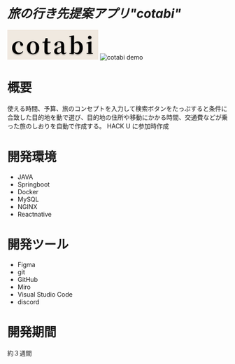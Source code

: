 # *旅の行き先提案アプリ"cotabi"* 


![cotabi title](app/react-expo/assets/logo.png)
![cotabi demo](cotabi-demo.gif)

# 概要
使える時間、予算、旅のコンセプトを入力して検索ボタンをたっぷすると条件に合致した目的地を動で選び、目的地の住所や移動にかかる時間、交通費などが乗った旅のしおりを自動で作成する。
HACK U に参加時作成

# 開発環境 <!--　必要であればver等追記してください -->
- JAVA
- Springboot
- Docker
- MySQL
- NGINX
- Reactnative

# 開発ツール
- Figma
- git
- GitHub
- Miro
- Visual Studio Code
- discord

# 開発期間

約３週間 



